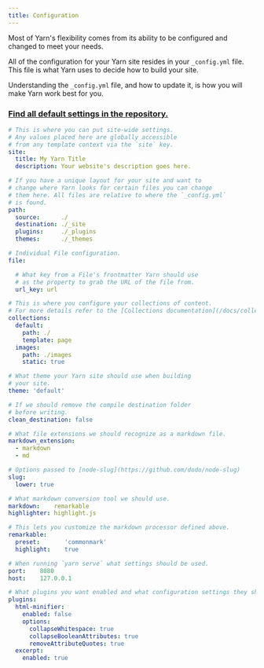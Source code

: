 ```yaml
---
title: Configuration
---
```


Most of Yarn's flexibility comes from its ability to be configured and changed to meet your needs.

All of the configuration for your Yarn site resides in your `_config.yml` file. This file is what Yarn uses to decide how to build your site.

Understanding the `_config.yml` file, and how to update it, is how you will make Yarn work best for you.

### [Find all default settings in the repository.](https://github.com/yarnjs/yarn/blob/master/lib/config/defaults.yml)

```yaml
# This is where you can put site-wide settings.
# Any values placed here are globally accessible
# from any template context via the `site` key.
site:
  title: My Yarn Title
  description: Your website's description goes here.

# If you have a unique layout for your site and want to
# change where Yarn looks for certain files you can change
# them here. All files are relative to where the `_config.yml`
# is found.
path:
  source:      ./
  destination: ./_site
  plugins:     ./_plugins
  themes:      ./_themes

# Individual File configuration.
file:

  # What key from a File's frontmatter Yarn should use
  # as the property to grab the URL of the file from.
  url_key: url

# This is where you configure your collections of content.
# For more details refer to the [Collections documentation](/docs/collections/).
collections:
  default:
    path: ./
    template: page
  images:
    path: ./images
    static: true

# What theme your Yarn site should use when building
# your site.
theme: 'default'

# If we should remove the compile destination folder
# before writing.
clean_destination: false

# What file extensions we should recognize as a markdown file.
markdown_extension:
  - markdown
  - md

# Options passed to [node-slug](https://github.com/dodo/node-slug)
slug:
  lower: true

# What markdown conversion tool we should use.
markdown:    remarkable
highlighter: highlight.js

# This lets you customize the markdown processor defined above.
remarkable:
  preset:       'commonmark'
  highlight:    true

# When running `yarn serve` what settings should be used.
port:    8080
host:    127.0.0.1

# What plugins you want enabled and what configuration settings they should have.
plugins:
  html-minifier:
    enabled: false
    options:
      collapseWhitespace: true
      collapseBooleanAttributes: true
      removeAttributeQuotes: true
  excerpt:
    enabled: true
```